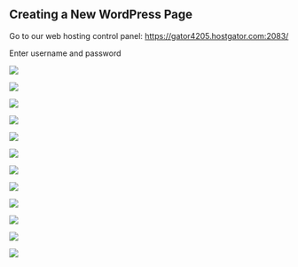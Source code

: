 ## Creating a New WordPress Page

Go to our web hosting control panel:
https://gator4205.hostgator.com:2083/

Enter username and password

![](/sscrg/images/hg1_cpanel.png=250x)

![](/sscrg/images/hg2_sidebar.png)

![](/sscrg/images/hg3_web_ess.png)

![](/sscrg/images/hg4_one_click_ins.png)

![](/sscrg/images/hg5_wordpress.png)

![](/sscrg/images/hg6_doms_ins.png)

![](/sscrg/images/hg7_ins_set.png)

![](/images/hg8_ins_com.png)

![](/sscrg/images/wp1_log_in.png)

![](/sscrg/images/wp2_dash.png)

![](/sscrg/images/wp3_user_new.png)

![](/sscrg/images/wp4_user_set.png)
